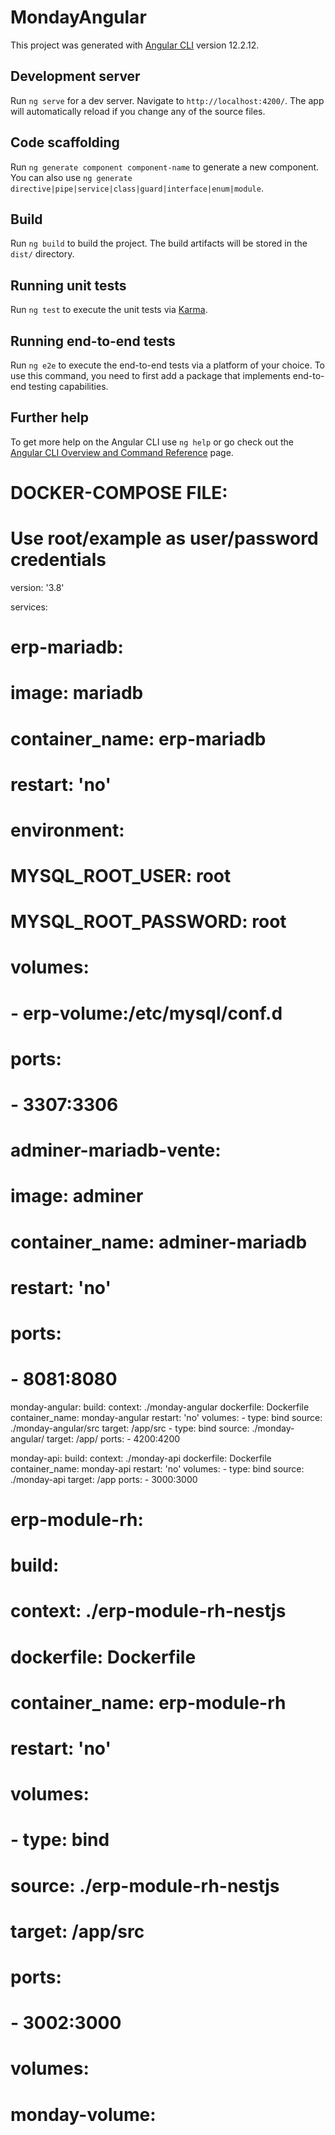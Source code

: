 # MondayAngular

This project was generated with [Angular CLI](https://github.com/angular/angular-cli) version 12.2.12.

## Development server

Run `ng serve` for a dev server. Navigate to `http://localhost:4200/`. The app will automatically reload if you change any of the source files.

## Code scaffolding

Run `ng generate component component-name` to generate a new component. You can also use `ng generate directive|pipe|service|class|guard|interface|enum|module`.

## Build

Run `ng build` to build the project. The build artifacts will be stored in the `dist/` directory.

## Running unit tests

Run `ng test` to execute the unit tests via [Karma](https://karma-runner.github.io).

## Running end-to-end tests

Run `ng e2e` to execute the end-to-end tests via a platform of your choice. To use this command, you need to first add a package that implements end-to-end testing capabilities.

## Further help

To get more help on the Angular CLI use `ng help` or go check out the [Angular CLI Overview and Command Reference](https://angular.io/cli) page.

# DOCKER-COMPOSE FILE:
# Use root/example as user/password credentials
version: '3.8'

services:

  # erp-mariadb:
  #   image: mariadb
  #   container_name: erp-mariadb
  #   restart: 'no'
  #   environment:
  #     MYSQL_ROOT_USER: root
  #     MYSQL_ROOT_PASSWORD: root
  #   volumes:
  #     - erp-volume:/etc/mysql/conf.d
  #   ports:
  #     - 3307:3306

  # adminer-mariadb-vente:
  #   image: adminer
  #   container_name: adminer-mariadb
  #   restart: 'no'
  #   ports:
  #     - 8081:8080


  monday-angular:
    build:
      context: ./monday-angular
      dockerfile: Dockerfile
    container_name: monday-angular
    restart: 'no'
    volumes:
      - type: bind
        source: ./monday-angular/src
        target: /app/src
      - type: bind
        source: ./monday-angular/
        target: /app/
    ports:
      - 4200:4200

  monday-api:
    build:
      context: ./monday-api
      dockerfile: Dockerfile
    container_name: monday-api
    restart: 'no'
    volumes:
      - type: bind
        source: ./monday-api
        target: /app
    ports:
      - 3000:3000
    
#   erp-module-rh:
#     build:
#       context: ./erp-module-rh-nestjs
#       dockerfile: Dockerfile
#     container_name: erp-module-rh
#     restart: 'no'
#     volumes:
#       - type: bind
#         source: ./erp-module-rh-nestjs
#         target: /app/src
#     ports:
#       - 3002:3000

# volumes:
#   monday-volume:
